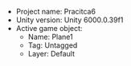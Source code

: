 <!-- UNITY CODE ASSIST INSTRUCTIONS START -->
- Project name: Pracitca6
- Unity version: Unity 6000.0.39f1
- Active game object:
  - Name: Plane1
  - Tag: Untagged
  - Layer: Default
<!-- UNITY CODE ASSIST INSTRUCTIONS END -->